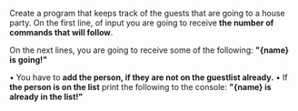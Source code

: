 Create a program that keeps track of the guests that are going to a house party. On the first line, of input you are going to receive **the number of commands that will follow**.

On the next lines, you are going to receive some of the following:  **"{name} is going!"**

•	You have to **add the person, if they are not on the guestlist already.**
•	If **the person is on the list** print the following to the console: **"{name} is already in the list!"**
